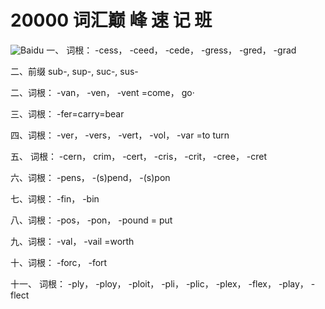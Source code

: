 # 20000 词汇巅 峰 速 记 班

![Baidu](https://www.baidu.com/img/baidu_jgylogo3.gif)
一、 词根： -cess， -ceed， -cede， -gress， -gred， -grad

二、前缀 sub-, sup-, suc-, sus-

二、词根： -van， -ven， -vent =come， go·

三、词根： -fer=carry=bear

四、词根： -ver， -vers， -vert， -vol， -var =to turn

五、 词根： -cern， crim， -cert， -cris， -crit， -cree， -cret

六、词根： -pens， -(s)pend， -(s)pon

七、词根： -fin， -bin

八、词根： -pos， -pon， -pound = put

九、词根： -val， -vail =worth

十、词根： -forc， -fort

十一、 词根： -ply， -ploy， -ploit， -pli， -plic， -plex， -flex， -play， -flect
